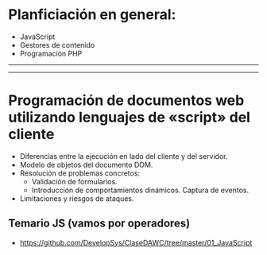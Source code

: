 # Planficiación en general:
- JavaScript
- Gestores de contenido
- Programación PHP

--------------
--------------

# Programación de documentos web utilizando lenguajes de «script» del cliente
- Diferencias entre la ejecución en lado del cliente y del servidor.
- Modelo de objetos del documento DOM.
- Resolución de problemas concretos:
  - Validación de formularios.
  - Introducción de comportamientos dinámicos. Captura de eventos.
- Limitaciones y riesgos de ataques.

## Temario JS (vamos por operadores)
* https://github.com/DevelopSys/ClaseDAWC/tree/master/01_JavaScript

